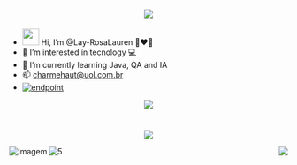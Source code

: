 <span align="center">
  
# <a><img src="https://user-images.githubusercontent.com/86569498/133532839-51172997-64d4-4bf3-ae6c-41bbd69c7976.gif"></a>
  
</span>

- <img src="https://user-images.githubusercontent.com/86569498/133532509-fe139de8-1524-4c8c-8146-0de885d9c96a.gif" width="30px"> Hi, I’m @Lay-RosaLauren 💋❤️🌹
- 👀 I’m interested in tecnology 💻 
- 🌱 I’m currently learning Java, QA and IA
- 📫 charmehaut@uol.com.br
- <a href="https://www.linkedin.com/in/lay-rosalauren-ba0612141/"><img src="https://user-images.githubusercontent.com/86569498/132380918-1440822a-b20a-4188-b518-67f185009db9.png" alt="endpoint" style="max-width: 100%;"></a>

<span align="center">

![](https://komarev.com/ghpvc/?username=your-github-lay-rosalauren&color=dc143c)

</span>

#
<span align="center">

![](https://github-profile-summary-cards.vercel.app/api/cards/profile-details?username=Lay-RosaLauren&theme=dracula)
  
</span>


<IMG align=left SRC="https://github-profile-summary-cards.vercel.app/api/cards/most-commit-language?username=Lay-RosaLauren&theme=dracula" alt="imagem">![5](https://user-images.githubusercontent.com/86569498/134069823-d2c700af-2399-4d6c-85d2-77911c43f659.PNG)<IMG align=right SRC="https://github-profile-summary-cards.vercel.app/api/cards/stats?username=Lay-RosaLauren&theme=dracula">
  
<!---
Lay-RosaLauren 🇧🇷 is a ✨ special ✨ repository because its `README.md` (this file) appears on your GitHub profile.
You can click the Preview link to take a look at your changes.
--->

